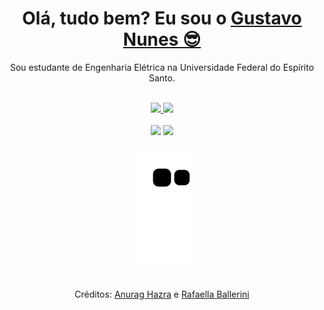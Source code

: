 <div align="center">
  <h1>Olá, tudo bem? Eu sou o <a href="https://www.linkedin.com/in/gustavonlopes/">Gustavo Nunes 😎</a></h1>
  <p>Sou estudante de Engenharia Elétrica na Universidade Federal do Espírito Santo.</p>
</div>

<br>

<div align="center">
  <a href="https://github.com/guxtaavo">
    <img src="https://github-readme-stats.vercel.app/api?username=guxtaavo&show_icons=true" />
    <img height="150em" src="https://github-readme-stats.vercel.app/api/top-langs/?username=guxtaavo&theme=dracula&hide_border=false&&layout=compact"/>
  </a>
</div>

<br>

<div align="center">
  <a href="https://www.linkedin.com/in/gustavonlopes/" target="_blank"><img src="https://img.shields.io/badge/-LinkedIn-%230077B5?style=for-the-badge&logo=linkedin&logoColor=white" target="_blank"></a> 
  <a href="mailto:gustaavo.nunesdev@gmail.com"><img src="https://img.shields.io/badge/-Gmail-%23333?style=for-the-badge&logo=gmail&logoColor=white" target="_blank"></a>
</div>

<br>

<div align="center">
  <img src="https://github.com/guxtaavo/guxtaavo/blob/output/github-contribution-grid-snake.svg" />
</div>

<br>

<div align="center">
  <p>Créditos: <a href="https://github.com/anuraghazra/github-readme-stats">Anurag Hazra</a> e <a href="https://github.com/rafaballerini">Rafaella Ballerini</a></p>
</div>

